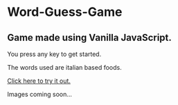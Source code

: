 # Word-Guess-Game

## Game made using Vanilla JavaScript.

You press any key to get started.

The words used are italian based foods.

[Click here to try it out.](https://tblukens.github.io/Word-Guess-Game/)


Images coming soon...